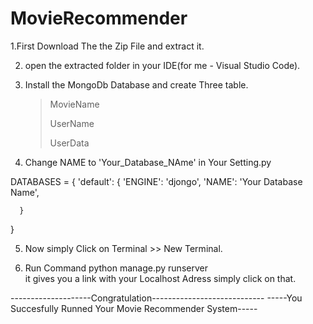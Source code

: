 # MovieRecommender

1.First Download The the Zip File and extract it.

2. open the extracted folder in your IDE(for me - Visual Studio Code).

3. Install the MongoDb Database  and create Three table.
      > MovieName
      > 
      > UserName
      > 
      > UserData
 
4. Change NAME to 'Your_Database_NAme' in Your Setting.py

  DATABASES = {
      'default': {
          'ENGINE': 'djongo',
          'NAME': 'Your Database Name',
        
      }
  }
  
  
  5. Now simply Click on Terminal >> New Terminal.
  
  6. Run Command python manage.py runserver    
      it gives you a link with your Localhost Adress simply click on that.
      
--------------------Congratulation----------------------------
-----You Succesfully Runned Your Movie Recommender System-----
